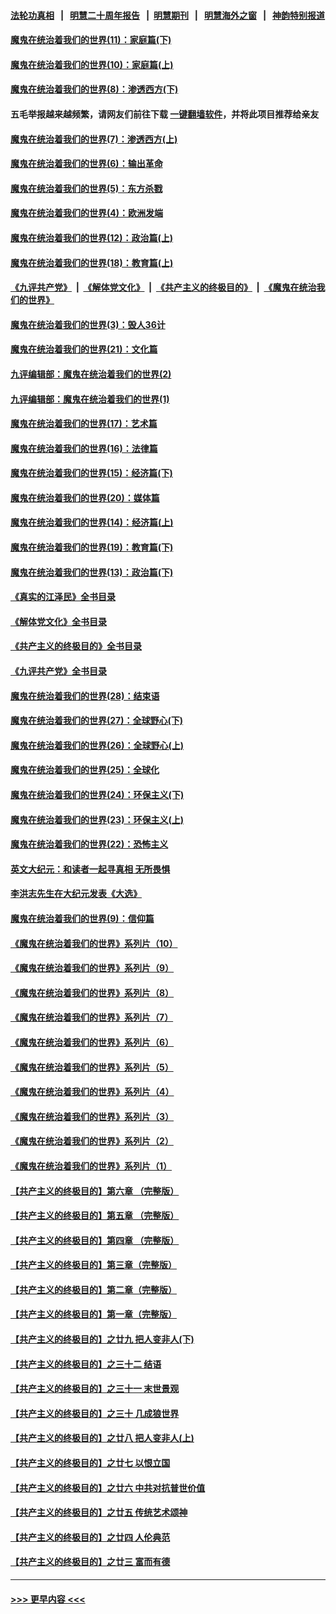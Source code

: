 #### [法轮功真相](https://github.com/gfw-breaker/truth/blob/master/README.md?t=0) &nbsp;&nbsp;|&nbsp;&nbsp; [明慧二十周年报告](https://github.com/gfw-breaker/mh-reports/blob/master/README.md?t=0) &nbsp;&nbsp;|&nbsp;&nbsp;[明慧期刊](https://github.com/gfw-breaker/mh-qikan) &nbsp;&nbsp;|&nbsp;&nbsp; [明慧海外之窗](https://github.com/gfw-breaker/mh-news/blob/master/README.md?t=0) &nbsp;&nbsp;|&nbsp;&nbsp; [神韵特别报道](https://github.com/gfw-breaker/mh-news/blob/master/shenyun.md?t=0)
#### [魔鬼在统治着我们的世界(11)：家庭篇(下)](../pages/nsc422/n10440961.md?t=11292201) 
#### [魔鬼在统治着我们的世界(10)：家庭篇(上)](../pages/nsc422/n10435448.md?t=11292201) 
#### [魔鬼在统治着我们的世界(8)：渗透西方(下)](../pages/nsc422/n10429603.md?t=11292201) 
#### 五毛举报越来越频繁，请网友们前往下载 [一键翻墙软件](https://github.com/gfw-breaker/ssr-accounts)，并将此项目推荐给亲友
#### [魔鬼在统治着我们的世界(7)：渗透西方(上)](../pages/nsc422/n10426013.md?t=11292201) 
#### [魔鬼在统治着我们的世界(6)：输出革命](../pages/nsc422/n10421536.md?t=11292201) 
#### [魔鬼在统治着我们的世界(5)：东方杀戮](../pages/nsc422/n10417707.md?t=11292201) 
#### [魔鬼在统治着我们的世界(4)：欧洲发端](../pages/nsc422/n10414890.md?t=11292201) 
#### [魔鬼在统治着我们的世界(12)：政治篇(上)](../pages/nsc422/n10444576.md?t=11292201) 
#### [魔鬼在统治着我们的世界(18)：教育篇(上)](../pages/nsc422/n10526970.md?t=11292201) 
#### [《九评共产党》](https://github.com/begood0513/9ping.md/blob/master/README.md) &nbsp;|&nbsp; [《解体党文化》](../../../../jtdwh.md/blob/master/README.md)  &nbsp;|&nbsp; [《共产主义的终极目的》](../../../../gczydzjmd.md/blob/master/README.md) &nbsp;|&nbsp; [《魔鬼在统治我们的世界》](../../../../mgztzwmdsj.md/blob/master/README.md) 
#### [魔鬼在统治着我们的世界(3)：毁人36计](../pages/nsc422/n10411583.md?t=11292201) 
#### [魔鬼在统治着我们的世界(21)：文化篇](../pages/nsc422/n10597706.md?t=11292201) 
#### [九评编辑部：魔鬼在统治着我们的世界(2)](../pages/nsc422/n10410036.md?t=11292201) 
#### [九评编辑部：魔鬼在统治着我们的世界(1)](../pages/nsc422/n10406825.md?t=11292201) 
#### [魔鬼在统治着我们的世界(17)：艺术篇](../pages/nsc422/n10499093.md?t=11292201) 
#### [魔鬼在统治着我们的世界(16)：法律篇](../pages/nsc422/n10485969.md?t=11292201) 
#### [魔鬼在统治着我们的世界(15)：经济篇(下)](../pages/nsc422/n10469975.md?t=11292201) 
#### [魔鬼在统治着我们的世界(20)：媒体篇](../pages/nsc422/n10586579.md?t=11292201) 
#### [魔鬼在统治着我们的世界(14)：经济篇(上)](../pages/nsc422/n10457370.md?t=11292201) 
#### [魔鬼在统治着我们的世界(19)：教育篇(下)](../pages/nsc422/n10564808.md?t=11292201) 
#### [魔鬼在统治着我们的世界(13)：政治篇(下)](../pages/nsc422/n10448270.md?t=11292201) 
#### [《真实的江泽民》全书目录](../pages/nsc422/n13721399.md?t=11292201) 
#### [《解体党文化》全书目录](../pages/nsc422/n13721157.md?t=11292201) 
#### [《共产主义的终极目的》全书目录](../pages/nsc422/n13721048.md?t=11292201) 
#### [《九评共产党》全书目录](../pages/nsc422/n13708085.md?t=11292201) 
#### [魔鬼在统治着我们的世界(28)：结束语](../pages/nsc422/n10936246.md?t=11292201) 
#### [魔鬼在统治着我们的世界(27)：全球野心(下)](../pages/nsc422/n10928319.md?t=11292201) 
#### [魔鬼在统治着我们的世界(26)：全球野心(上)](../pages/nsc422/n10900318.md?t=11292201) 
#### [魔鬼在统治着我们的世界(25)：全球化](../pages/nsc422/n10788205.md?t=11292201) 
#### [魔鬼在统治着我们的世界(24)：环保主义(下)](../pages/nsc422/n10695307.md?t=11292201) 
#### [魔鬼在统治着我们的世界(23)：环保主义(上)](../pages/nsc422/n10688613.md?t=11292201) 
#### [魔鬼在统治着我们的世界(22)：恐怖主义](../pages/nsc422/n10614727.md?t=11292201) 
#### [英文大纪元：和读者一起寻真相 无所畏惧](../pages/nsc422/n12542027.md?t=11292201) 
#### [李洪志先生在大纪元发表《大选》](../pages/nsc422/n12534746.md?t=11292201) 
#### [魔鬼在统治着我们的世界(9)：信仰篇](../pages/nsc422/n10432159.md?t=11292201) 
#### [《魔鬼在统治着我们的世界》系列片（10）](../pages/nsc422/n12292670.md?t=11292201) 
#### [《魔鬼在统治着我们的世界》系列片（9）](../pages/nsc422/n12290859.md?t=11292201) 
#### [《魔鬼在统治着我们的世界》系列片（8）](../pages/nsc422/n12287445.md?t=11292201) 
#### [《魔鬼在统治着我们的世界》系列片（7）](../pages/nsc422/n12283425.md?t=11292201) 
#### [《魔鬼在统治着我们的世界》系列片（6）](../pages/nsc422/n12282314.md?t=11292201) 
#### [《魔鬼在统治着我们的世界》系列片（5）](../pages/nsc422/n12281419.md?t=11292201) 
#### [《魔鬼在统治着我们的世界》系列片（4）](../pages/nsc422/n12274024.md?t=11292201) 
#### [《魔鬼在统治着我们的世界》系列片（3）](../pages/nsc422/n12271322.md?t=11292201) 
#### [《魔鬼在统治着我们的世界》系列片（2）](../pages/nsc422/n12269049.md?t=11292201) 
#### [《魔鬼在统治着我们的世界》系列片（1）](../pages/nsc422/n12267575.md?t=11292201) 
#### [【共产主义的终极目的】第六章 （完整版）](../pages/nsc422/n11428913.md?t=11292201) 
#### [【共产主义的终极目的】第五章 （完整版）](../pages/nsc422/n11428912.md?t=11292201) 
#### [【共产主义的终极目的】第四章 （完整版）](../pages/nsc422/n11428907.md?t=11292201) 
#### [【共产主义的终极目的】第三章（完整版）](../pages/nsc422/n11428848.md?t=11292201) 
#### [【共产主义的终极目的】第二章（完整版）](../pages/nsc422/n11428831.md?t=11292201) 
#### [【共产主义的终极目的】第一章（完整版）](../pages/nsc422/n11417651.md?t=11292201) 
#### [【共产主义的终极目的】之廿九 把人变非人(下)](../pages/nsc422/n11344140.md?t=11292201) 
#### [【共产主义的终极目的】之三十二 结语](../pages/nsc422/n11360535.md?t=11292201) 
#### [【共产主义的终极目的】之三十一 末世景观](../pages/nsc422/n11351129.md?t=11292201) 
#### [【共产主义的终极目的】之三十 几成狼世界](../pages/nsc422/n11348280.md?t=11292201) 
#### [【共产主义的终极目的】之廿八 把人变非人(上)](../pages/nsc422/n11340492.md?t=11292201) 
#### [【共产主义的终极目的】之廿七 以恨立国](../pages/nsc422/n11336944.md?t=11292201) 
#### [【共产主义的终极目的】之廿六 中共对抗普世价值](../pages/nsc422/n11324785.md?t=11292201) 
#### [【共产主义的终极目的】之廿五 传统艺术颂神](../pages/nsc422/n11296396.md?t=11292201) 
#### [【共产主义的终极目的】之廿四 人伦典范](../pages/nsc422/n11296397.md?t=11292201) 
#### [【共产主义的终极目的】之廿三 富而有德](../pages/nsc422/n11283598.md?t=11292201) 

----
#### [ >>> 更早内容 <<< ](../indexes/nsc422-earlier.md)
